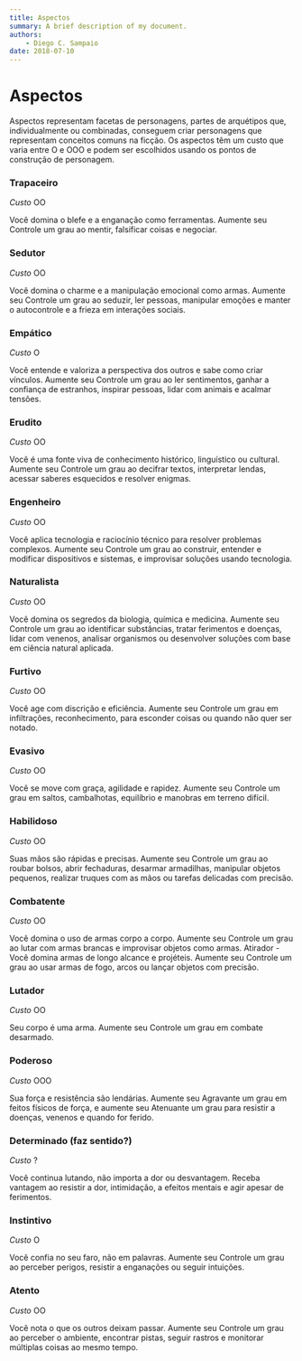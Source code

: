 ```yaml
---
title: Aspectos
summary: A brief description of my document.
authors:
    - Diego C. Sampaio
date: 2018-07-10
---
```


# Aspectos

Aspectos representam facetas de personagens, partes de arquétipos que, individualmente ou combinadas, conseguem criar personagens que representam conceitos comuns na ficção. Os aspectos têm um custo que varia entre O e OOO e podem ser escolhidos usando os pontos de construção de personagem.

### Trapaceiro
*Custo* OO  

Você domina o blefe e a enganação como ferramentas. Aumente seu Controle um grau ao mentir, falsificar coisas e negociar.

### Sedutor
*Custo* OO    

Você domina o charme e a manipulação emocional como armas. Aumente seu Controle um grau ao seduzir, ler pessoas, manipular emoções e manter o autocontrole e a frieza em interações sociais.

### Empático 
*Custo* O

Você entende e valoriza a perspectiva dos outros e sabe como criar vínculos. Aumente seu Controle um grau ao ler sentimentos, ganhar a confiança de estranhos, inspirar pessoas, lidar com animais e acalmar tensões.

### Erudito
*Custo* OO

Você é uma fonte viva de conhecimento histórico, linguístico ou cultural. Aumente seu Controle um grau ao decifrar textos, interpretar lendas, acessar saberes esquecidos e resolver enigmas.

### Engenheiro
*Custo* OO

Você aplica tecnologia e raciocínio técnico para resolver problemas complexos. Aumente seu Controle um grau ao construir, entender e modificar dispositivos e sistemas, e improvisar soluções usando tecnologia.

### Naturalista
*Custo* OO

Você domina os segredos da biologia, química e medicina. Aumente seu Controle um grau ao identificar substâncias, tratar ferimentos e doenças, lidar com venenos, analisar organismos ou desenvolver soluções com base em ciência natural aplicada.

### Furtivo
*Custo* OO

Você age com discrição e eficiência. Aumente seu Controle um grau em infiltrações, reconhecimento, para esconder coisas ou quando não quer ser notado.

### Evasivo
*Custo* OO

Você se move com graça, agilidade e rapidez. Aumente seu Controle um grau em saltos, cambalhotas, equilíbrio e manobras em terreno difícil. 

### Habilidoso
*Custo* OO

Suas mãos são rápidas e precisas. Aumente seu Controle um grau ao roubar bolsos, abrir fechaduras, desarmar armadilhas, manipular objetos pequenos, realizar truques com as mãos ou tarefas delicadas com precisão.

### Combatente
*Custo* OO

Você domina o uso de armas corpo a corpo. Aumente seu Controle um grau ao lutar com armas brancas e improvisar objetos como armas.
Atirador - Você domina armas de longo alcance e projéteis. Aumente seu Controle um grau ao usar armas de fogo, arcos ou lançar objetos com precisão.

### Lutador
*Custo* OO

Seu corpo é uma arma. Aumente seu Controle um grau em combate desarmado.

### Poderoso
*Custo* OOO

Sua força e resistência são lendárias. Aumente seu Agravante um grau em feitos físicos de força, e aumente seu Atenuante um grau para resistir a doenças, venenos e quando for ferido.

### Determinado (faz sentido?)
*Custo* ?

Você continua lutando, não importa a dor ou desvantagem. Receba vantagem ao resistir a dor, intimidação, a efeitos mentais e agir apesar de ferimentos.

### Instintivo
*Custo* O

Você confia no seu faro, não em palavras. Aumente seu Controle um grau ao perceber perigos, resistir a enganações ou seguir intuições.

### Atento
*Custo* OO

Você nota o que os outros deixam passar. Aumente seu Controle um grau ao perceber o ambiente, encontrar pistas, seguir rastros e monitorar múltiplas coisas ao mesmo tempo.